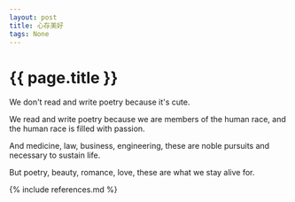 ```yaml
---
layout: post
title: 心存美好
tags: None 
---
```



{{ page.title }}
================

We don't read and write poetry because it's cute.   

We read and write poetry because we are members of the human race, and the human race is filled with passion.  

And medicine, law, business, engineering, these are noble pursuits and necessary to sustain life.  

But poetry, beauty, romance, love, these are what we stay alive for.




{% include references.md %}
